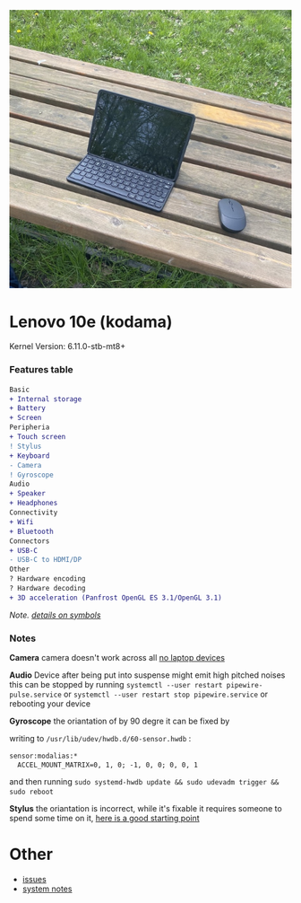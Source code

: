 ![homestar](./assets/10e.jpg)

# Lenovo 10e (kodama)

Kernel Version: 6.11.0-stb-mt8+

### Features table
```diff
Basic
+ Internal storage
+ Battery
+ Screen
Peripheria
+ Touch screen
! Stylus
+ Keyboard
- Camera
! Gyroscope
Audio
+ Speaker
+ Headphones
Connectivity
+ Wifi
+ Bluetooth
Connectors
+ USB-C
- USB-C to HDMI/DP
Other
? Hardware encoding
? Hardware decoding
+ 3D acceleration (Panfrost OpenGL ES 3.1/OpenGL 3.1)
```
_Note. [details on symbols](../adding-device.md)_
### Notes

**Camera**
camera doesn't work across all [no laptop devices](https://wiki.postmarketos.org/wiki/Google_Kukui_Chromebook_(google-kukui))

**Audio**
Device after being put into suspense might emit high pitched noises
this can be stopped by running
```systemctl --user restart pipewire-pulse.service```
or
```systemctl --user restart stop pipewire.service```
or
rebooting your device

**Gyroscope**
the oriantation of by 90 degre
it can be fixed by

writing to ```/usr/lib/udev/hwdb.d/60-sensor.hwdb``` :
```
sensor:modalias:*
  ACCEL_MOUNT_MATRIX=0, 1, 0; -1, 0, 0; 0, 0, 1
```
and then running
```sudo systemd-hwdb update && sudo udevadm trigger && sudo reboot```

**Stylus**
the oriantation is incorrect, while it's fixable it requires someone to spend some time on it, [here is a good starting point](https://github.com/hexdump0815/imagebuilder/issues/53#issuecomment-1837517427)

# Other

- [issues](https://github.com/hexdump0815/imagebuilder/issues/202)
- [system notes](../../../../systems/chromebook_kukui/readme.md)